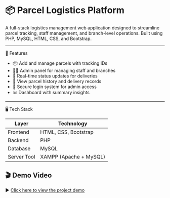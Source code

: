# 📦 Parcel Logistics Platform

A full-stack logistics management web application designed to streamline parcel tracking, staff management, and branch-level operations. Built using PHP, MySQL, HTML, CSS, and Bootstrap.

---

🚀 Features

- 📦 Add and manage parcels with tracking IDs
- 🧑‍💼 Admin panel for managing staff and branches
- 📍 Real-time status updates for deliveries
- 🧾 View parcel history and delivery records
- 🔐 Secure login system for admin access
- 📊 Dashboard with summary insights

---

🖥️ Tech Stack

| Layer       | Technology           |
|-------------|----------------------|
| Frontend    | HTML, CSS, Bootstrap |
| Backend     | PHP                  |
| Database    | MySQL                |
| Server Tool | XAMPP (Apache + MySQL)|

## 🎬 Demo Video

▶️ [Click here to view the project demo](ParcelLogisticDemo.mp4)

